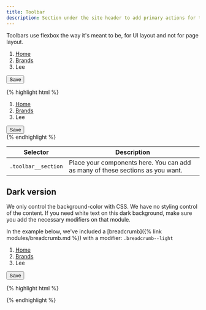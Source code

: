 ```yaml
---
title: Toolbar
description: Section under the site header to add primary actions for that page.
---
```


Toolbars use flexbox the way it's meant to be, for UI layout and not for page layout.

<div class="fp-example">
	<div class="toolbar">
		<div class="toolbar__section">
			<nav class="breadcrumb" role="navigation" aria-label="Breadcrumb">
				<ol class="breadcrumb__list">
					<li class="breadcrumb__item">
						<a href="#" class="breadcrumb__link">Home</a>
					</li>
					<li class="breadcrumb__item">
						<a href="#" class="breadcrumb__link">Brands</a>
					</li>
					<li class="breadcrumb__item">Lee</li>
				</ol>
			</nav>
		</div>
		<div class="toolbar__section">
			<button class="button button--primary" type="submit">Save</button>
		</div>
	</div>
</div>

{% highlight html %}
<div class="toolbar">
	<div class="toolbar__section">
		<nav class="breadcrumb" role="navigation" aria-label="Breadcrumb">
			<ol class="breadcrumb__list">
				<li class="breadcrumb__item">
					<a href="#" class="breadcrumb__link">Home</a>
				</li>
				<li class="breadcrumb__item">
					<a href="#" class="breadcrumb__link">Brands</a>
				</li>
				<li class="breadcrumb__item">Lee</li>
			</ol>
		</nav>
	</div>
	<div class="toolbar__section">
		<button class="button button--primary" type="submit">Save</button>
	</div>
</div>
{% endhighlight %}

<table class="table table--horizontal-borders">
	<thead>
		<tr>
			<th>Selector</th>
			<th>Description</th>
		</tr>
	</thead>
	<tbody>
		<tr>
			<td><code>.toolbar__section</code></td>
			<td>Place your components here. You can add as many of these sections as you want.</td>
		</tr>
	</tbody>
</table>

## Dark version

We only control the background-color with CSS. We have no styling control of the content. If you need
white text on this dark background, make sure you add the necessary modifiers on that module.

In the example below, we've included a [breadcrumb]({% link modules/breadcrumb.md %}) with a modifier: `.breadcrumb--light`

<div class="fp-example">
	<div class="toolbar toolbar--dark">
		<div class="toolbar__section">
			<nav class="breadcrumb breadcrumb--light" role="navigation" aria-label="Breadcrumb">
				<ol class="breadcrumb__list ">
					<li class="breadcrumb__item">
						<a href="#" class="breadcrumb__link">Home</a>
					</li>
					<li class="breadcrumb__item">
						<a href="#" class="breadcrumb__link">Brands</a>
					</li>
					<li class="breadcrumb__item">Lee</li>
				</ol>
			</nav>
		</div>
		<div class="toolbar__section">
			<button class="button button--primary" type="submit">Save</button>
		</div>
	</div>
</div>

{% highlight html %}
<div class="toolbar toolbar--dark">
	<div class="toolbar__section">
		<!-- some component here that has legible text on a dark background -->
	</div>
	<div class="toolbar__section">
		<!-- another component here with a modifier -->
	</div>
</div>
{% endhighlight %}

